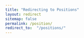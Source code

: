```yaml
---
title: "Redirecting to Positions"
layout: redirect
sitemap: false
permalink: /position/
redirect_to:  "/positions/"
---
```

